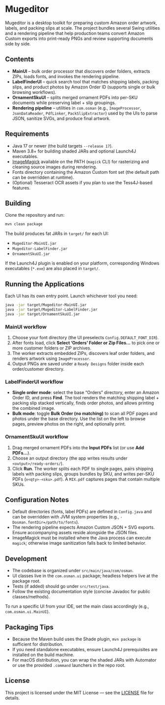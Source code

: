 # Mugeditor

Mugeditor is a desktop toolkit for preparing custom Amazon order artwork, labels, and packing slips at scale. The project bundles several Swing utilities and a rendering pipeline that help production teams convert Amazon Custom exports into print-ready PNGs and review supporting documents side by side.

## Contents

- **MainUI** – bulk order processor that discovers order folders, extracts ZIPs, loads fonts, and invokes the rendering pipeline.
- **LabelFinderUI** – quick search tool that matches shipping labels, packing slips, and product photos by Amazon Order ID (supports single or bulk browsing workflows).
- **OrnamentSkuUI** – splits merged ornament PDFs into per-SKU documents while preserving label + slip groupings.
- **Rendering pipeline** – utilities in `com.osman` (e.g., `ImageProcessor`, `JsonDataReader`, `PdfLinker`, `PackSlipExtractor`) used by the UIs to parse JSON, sanitize SVGs, and produce final artwork.

## Requirements

- Java 17 or newer (the build targets `--release 17`).
- Maven 3.8+ for building shaded JARs and optional Launch4J executables.
- [ImageMagick](https://imagemagick.org/) available on the PATH (`magick` CLI) for rasterizing and cleaning source images during rendering.
- Fonts directory containing the Amazon Custom font set (the default path can be overridden at runtime).
- (Optional) Tesseract OCR assets if you plan to use the Tess4J-based features.

## Building

Clone the repository and run:

```bash
mvn clean package
```

The build produces fat JARs in `target/` for each UI:

- `Mugeditor-MainUI.jar`
- `Mugeditor-LabelFinder.jar`
- `OrnamentSkuUI.jar`

If the Launch4J plugin is enabled on your platform, corresponding Windows executables (`*.exe`) are also placed in `target/`.

## Running the Applications

Each UI has its own entry point. Launch whichever tool you need:

```bash
java -jar target/Mugeditor-MainUI.jar
java -jar target/Mugeditor-LabelFinder.jar
java -jar target/OrnamentSkuUI.jar
```

### MainUI workflow

1. Choose your font directory (the UI preselects `Config.DEFAULT_FONT_DIR`).
2. After fonts load, click **Select ‘Orders’ Folder or Zip Files…** to pick one or more customer folders or ZIP archives.
3. The worker extracts embedded ZIPs, discovers leaf order folders, and renders artwork using `ImageProcessor`.
4. Output PNGs are saved under a `Ready Designs` folder inside each order/customer directory.

### LabelFinderUI workflow

- **Single order mode**: select the base “Orders” directory, enter an Amazon Order ID, and press **Find**. The tool renders the matching shipping label + packing slip stacked vertically, finds order photos, and allows printing the combined image.
- **Bulk mode**: toggle **Bulk Order (no matching)** to scan all PDF pages and photos under the base directory. Use the list on the left to browse pages, preview photos on the right, and optionally print.

### OrnamentSkuUI workflow

1. Drag merged ornament PDFs into the **Input PDFs** list (or use **Add PDFs…**).
2. Choose an output directory (the app writes results under `<output>/ready-orders/`).
3. Click **Run**. The worker splits each PDF to single pages, pairs shipping labels with packing slips, groups bundles by SKU, and writes per-SKU PDFs (`x<qty>-<sku>.pdf`). A `MIX.pdf` captures pages that contain multiple SKUs.

## Configuration Notes

- Default directories (fonts, label PDFs) are defined in `Config.java` and can be overridden with JVM system properties (e.g., `-Dosman.fontDir=/path/to/fonts`).
- The rendering pipeline expects Amazon Custom JSON + SVG exports. Ensure accompanying assets reside alongside the JSON files.
- ImageMagick must be installed where the Java process can execute `magick`; otherwise image sanitization falls back to limited behavior.

## Development

- The codebase is organized under `src/main/java/com/osman`.
- UI classes live in the `com.osman.ui` package; headless helpers live at the package root.
- Tests (if added) should go under `src/test/java`.
- Follow the existing documentation style (concise Javadoc for public classes/methods).

To run a specific UI from your IDE, set the main class accordingly (e.g., `com.osman.ui.MainUI`).

## Packaging Tips

- Because the Maven build uses the Shade plugin, `mvn package` is sufficient for distribution.
- If you need standalone executables, ensure Launch4J prerequisites are installed on the build machine.
- For macOS distribution, you can wrap the shaded JARs with Automator or use the provided `.command` launchers in the repo root.

## License

This project is licensed under the MIT License — see the [LICENSE](LICENSE) file for details.
